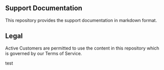 ## Support Documentation

This repository provides the support documentation in markdown format. 

## Legal

Active Customers are permitted to use the content in this repository which is governed by our Terms of Service.

test
